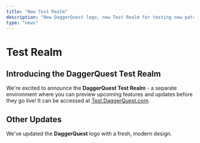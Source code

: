 ```yaml
---
title: "New Test Realm"
description: "New DaggerQuest logo, new Test Realm for testing new patches."
type: "news"
---
```


# Test Realm

## Introducing the DaggerQuest Test Realm

We're excited to announce the **DaggerQuest Test Realm** - a separate environment where you can preview upcoming features and updates before they go live! It can be accessed at [Test.DaggerQuest.com](https://Test.DaggerQuest.com).

## Other Updates

We've updated the **DaggerQuest** logo with a fresh, modern design.